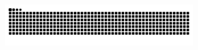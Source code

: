 <p align="center">
  <picture>
    <source media="(prefers-color-scheme: dark)" srcset="https://raw.githubusercontent.com/silvaluzb/silvaluzb/output/github-contribution-grid-snake-dark.svg" />
    <source media="(prefers-color-scheme: light)" srcset="https://raw.githubusercontent.com/silvaluzb/silvaluzb/output/github-contribution-grid-snake.svg" />
    <img alt="github contribution grid snake animation" src="https://raw.githubusercontent.com/silvaluzb/silvaluzb/output/github-contribution-grid-snake.svg" />
  </picture>
</p>
